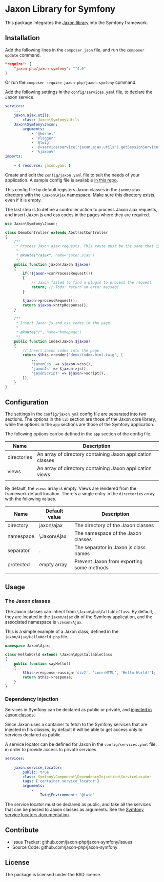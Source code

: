 Jaxon Library for Symfony
=========================

This package integrates the [Jaxon library](https://github.com/jaxon-php/jaxon-core) into the Symfony framework.

Installation
------------

Add the following lines in the `composer.json` file, and run the `composer update` command.

```json
"require": {
    "jaxon-php/jaxon-symfony": "^4.0"
}
```

Or run the `composer require jaxon-php/jaxon-symfony` command.

Add the following settings in the `config/services.yaml` file, to declare the Jaxon service.

```yaml
services:
    ...
    jaxon.ajax.utils:
        class: Jaxon\Symfony\Utils
    Jaxon\Symfony\Jaxon:
        arguments:
            - '@kernel'
            - '@logger'
            - '@twig'
            - '@=service(service("jaxon.ajax.utils").getSessionService())'
            - '%jaxon%'
imports:
    ...
    - { resource: jaxon.yaml }
```

Create and edit the `config/jaxon.yaml` file to suit the needs of your application.
A sample config file is available [in this repo](https://github.com/jaxon-php/jaxon-symfony/blob/master/config/jaxon.yaml).

This config file by default registers Jaxon classes in the `jaxon/ajax` directory with the `\Jaxon\Ajax` namespace.
Make sure this directory exists, even if it is empty.

The last step is to define a controller action to process Jaxon ajax requests, and insert Jaxon js and css codes in the pages where they are required.

```php
use Jaxon\Symfony\Jaxon;

class DemoController extends AbstractController
{
    /**
     * Process Jaxon ajax requests. This route must be the same that is set in the Jaxon config.
     *
     * @Route("/ajax", name="jaxon.ajax")
     */
    public function jaxon(Jaxon $jaxon)
    {
        if(!$jaxon->canProcessRequest())
        {
            // Jaxon failed to find a plugin to process the request 
            return; // Todo: return an error message
        }

        $jaxon->processRequest();
        return $jaxon->httpResponse();
    }

    /**
     * Insert Jaxon js and css codes in the page.
     *
     * @Route("/", name="homepage")
     */
    public function index(Jaxon $jaxon)
    {
        // Insert Jaxon codes into the page
        return $this->render('demo/index.html.twig', [
            ...
            'jaxonCss' => $jaxon->css(),
            'jaxonJs' => $jaxon->js(),
            'jaxonScript' => $jaxon->script(),
        ]);
    }
}
```

Configuration
------------

The settings in the `config/jaxon.yml` config file are separated into two sections.
The options in the `lib` section are those of the Jaxon core library, while the options in the `app` sections are those of the Symfony application.

The following options can be defined in the `app` section of the config file.

| Name | Description |
|------|---------------|
| directories | An array of directory containing Jaxon application classes |
| views   | An array of directory containing Jaxon application views |
| | | |

By default, the `views` array is empty. Views are rendered from the framework default location.
There's a single entry in the `directories` array with the following values.

| Name | Default value | Description                               |
|------|---------------|-------------------------------------------|
| directory | jaxon/ajax    | The directory of the Jaxon classes        |
| namespace | \Jaxon\Ajax   | The namespace of the Jaxon classes        |
| separator | .             | The separator in Jaxon js class names     |
| protected | empty array   | Prevent Jaxon from exporting some methods |
| |               |                                           |

Usage
-----

### The Jaxon classes

The Jaxon classes can inherit from `\Jaxon\App\CallableClass`.
By default, they are located in the `jaxon/ajax` dir of the Symfony application, and the associated namespace is `\Jaxon\Ajax`.

This is a simple example of a Jaxon class, defined in the `jaxon/Ajax/HelloWorld.php` file.

```php
namespace Jaxon\Ajax;

class HelloWorld extends \Jaxon\App\CallableClass
{
    public function sayHello()
    {
        $this->response->assign('div2', 'innerHTML', 'Hello World!');
        return $this->response;
    }
}
```

### Dependency injection

Services in Symfony can be declared as public or private, and [injected in Jaxon classes](https://www.jaxon-php.org/docs/v3x/advanced/dependency-injection.html).

Since Jaxon uses a container to fetch to the Symfony services that are injected in his classes, by default it will be able to get access only to services declared as public.

A service locator can be defined for Jaxon in the `config/services.yaml` file, in order to provide access to private services.

```yaml
services:
  ...
    jaxon.service_locator:
        public: true
        class: Symfony\Component\DependencyInjection\ServiceLocator
        tags: ['container.service_locator']
        arguments:
            -
                Twig\Environment: '@twig'
```

The service locator must be declared as public, and take all the services that can be passed to Jaxon classes as arguments.
See the [Symfony service locators documentation](https://symfony.com/doc/4.4/service_container/service_subscribers_locators.html).

Contribute
----------

- Issue Tracker: github.com/jaxon-php/jaxon-symfony/issues
- Source Code: github.com/jaxon-php/jaxon-symfony

License
-------

The package is licensed under the BSD license.
